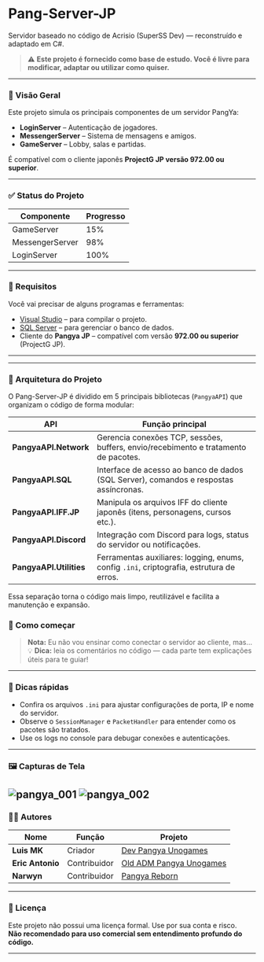 # Pang-Server-JP

Servidor baseado no código de Acrisio (SuperSS Dev) — reconstruído e adaptado em C#.

> ⚠️ **Este projeto é fornecido como base de estudo. Você é livre para modificar, adaptar ou utilizar como quiser.**

---
 ### 📌 Visão Geral

Este projeto simula os principais componentes de um servidor PangYa:

- **LoginServer** – Autenticação de jogadores.
- **MessengerServer** – Sistema de mensagens e amigos.
- **GameServer** – Lobby, salas e partidas.

É compatível com o cliente japonês **ProjectG JP versão 972.00 ou superior**.

---
### ✅ Status do Projeto

| Componente       | Progresso |
|------------------|-----------|
| GameServer       | 15%       |
| MessengerServer  | 98%       |
| LoginServer      | 100%        |

---

### 🧩 Requisitos

Você vai precisar de alguns programas e ferramentas:

- [Visual Studio](https://visualstudio.microsoft.com/pt-br/) – para compilar o projeto.
- [SQL Server](https://www.microsoft.com/pt-br/sql-server/sql-server-downloads) – para gerenciar o banco de dados.
- Cliente do **Pangya JP** – compatível com versão **972.00 ou superior** (ProjectG JP).

---
---

### 🧱 Arquitetura do Projeto

O Pang-Server-JP é dividido em 5 principais bibliotecas (`PangyaAPI`) que organizam o código de forma modular:

| API                         | Função principal                                                                 |
|----------------------------|----------------------------------------------------------------------------------|
| **PangyaAPI.Network**      | Gerencia conexões TCP, sessões, buffers, envio/recebimento e tratamento de pacotes. |
| **PangyaAPI.SQL**          | Interface de acesso ao banco de dados (SQL Server), comandos e respostas assíncronas. |
| **PangyaAPI.IFF.JP**       | Manipula os arquivos IFF do cliente japonês (itens, personagens, cursos etc.).     |
| **PangyaAPI.Discord**      | Integração com Discord para logs, status do servidor ou notificações.             |
| **PangyaAPI.Utilities**    | Ferramentas auxiliares: logging, enums, config `.ini`, criptografia, estrutura de erros. |

Essa separação torna o código mais limpo, reutilizável e facilita a manutenção e expansão.

### 🚀 Como começar

> **Nota:** Eu não vou ensinar como conectar o servidor ao cliente, mas...  
> 💡 **Dica:** leia os comentários no código — cada parte tem explicações úteis para te guiar!

---

### 🧠 Dicas rápidas

- Confira os arquivos `.ini` para ajustar configurações de porta, IP e nome do servidor.
- Observe o `SessionManager` e `PacketHandler` para entender como os pacotes são tratados.
- Use os logs no console para debugar conexões e autenticações.

---

### 🖼️ Capturas de Tela

![pangya_001](https://cdn.discordapp.com/attachments/521180240542826498/1376218557020504064/image-12.png?ex=683486e8&is=68333568&hm=95a745f9d436116f5f4a7d9c44de4aacef9b056a66ecfec1cf6644387e536b1a&)
![pangya_002](https://cdn.discordapp.com/attachments/521180240542826498/1376218557020504064/image-12.png?ex=683486e8&is=68333568&hm=95a745f9d436116f5f4a7d9c44de4aacef9b056a66ecfec1cf6644387e536b1a&)
---

### 👨‍💻 Autores

| Nome           | Função         | Projeto                          |
|----------------|----------------|----------------------------------|
| **Luis MK**    | Criador        | [Dev Pangya Unogames](https://github.com/luismk)  
| **Eric Antonio** | Contribuidor | [Old ADM Pangya Unogames](https://github.com/eantoniobr)
| **Narwyn**     | Contribuidor   | [Pangya Reborn](https://github.com/Narwyn)

---

### 📜 Licença

Este projeto não possui uma licença formal. Use por sua conta e risco.  
**Não recomendado para uso comercial sem entendimento profundo do código.**

---
